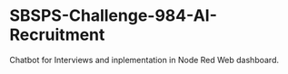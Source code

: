 # SBSPS-Challenge-984-AI-Recruitment
Chatbot for Interviews and inplementation in Node Red Web dashboard.
